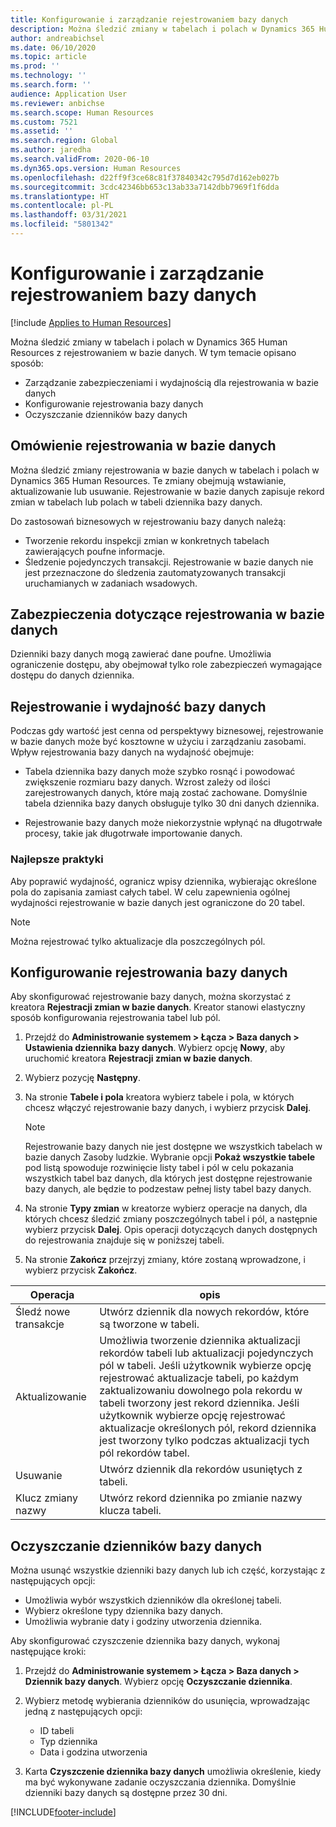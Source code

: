 ```yaml
---
title: Konfigurowanie i zarządzanie rejestrowaniem bazy danych
description: Można śledzić zmiany w tabelach i polach w Dynamics 365 Human Resources z rejestrowaniem w bazie danych.
author: andreabichsel
ms.date: 06/10/2020
ms.topic: article
ms.prod: ''
ms.technology: ''
ms.search.form: ''
audience: Application User
ms.reviewer: anbichse
ms.search.scope: Human Resources
ms.custom: 7521
ms.assetid: ''
ms.search.region: Global
ms.author: jaredha
ms.search.validFrom: 2020-06-10
ms.dyn365.ops.version: Human Resources
ms.openlocfilehash: d22ff9f3ce68c81f37840342c795d7d162eb027b
ms.sourcegitcommit: 3cdc42346bb653c13ab33a7142dbb7969f1f6dda
ms.translationtype: HT
ms.contentlocale: pl-PL
ms.lasthandoff: 03/31/2021
ms.locfileid: "5801342"
---
```

# <a name="configure-and-manage-database-logging"></a>Konfigurowanie i zarządzanie rejestrowaniem bazy danych

[!include [Applies to Human Resources](../includes/applies-to-hr.md)]

Można śledzić zmiany w tabelach i polach w Dynamics 365 Human Resources z rejestrowaniem w bazie danych. W tym temacie opisano sposób:

- Zarządzanie zabezpieczeniami i wydajnością dla rejestrowania w bazie danych
- Konfigurowanie rejestrowania bazy danych
- Oczyszczanie dzienników bazy danych

## <a name="overview-of-database-logging"></a>Omówienie rejestrowania w bazie danych

Można śledzić zmiany rejestrowania w bazie danych w tabelach i polach w Dynamics 365 Human Resources. Te zmiany obejmują wstawianie, aktualizowanie lub usuwanie. Rejestrowanie w bazie danych zapisuje rekord zmian w tabelach lub polach w tabeli dziennika bazy danych.

Do zastosowań biznesowych w rejestrowaniu bazy danych należą:

- Tworzenie rekordu inspekcji zmian w konkretnych tabelach zawierających poufne informacje.
- Śledzenie pojedynczych transakcji. Rejestrowanie w bazie danych nie jest przeznaczone do śledzenia zautomatyzowanych transakcji uruchamianych w zadaniach wsadowych.

## <a name="security-for-database-logging"></a>Zabezpieczenia dotyczące rejestrowania w bazie danych

Dzienniki bazy danych mogą zawierać dane poufne. Umożliwia ograniczenie dostępu, aby obejmował tylko role zabezpieczeń wymagające dostępu do danych dziennika.

## <a name="database-logging-and-performance"></a>Rejestrowanie i wydajność bazy danych

Podczas gdy wartość jest cenna od perspektywy biznesowej, rejestrowanie w bazie danych może być kosztowne w użyciu i zarządzaniu zasobami. Wpływ rejestrowania bazy danych na wydajność obejmuje:

- Tabela dziennika bazy danych może szybko rosnąć i powodować zwiększenie rozmiaru bazy danych. Wzrost zależy od ilości zarejestrowanych danych, które mają zostać zachowane. Domyślnie tabela dziennika bazy danych obsługuje tylko 30 dni danych dziennika. 

- Rejestrowanie bazy danych może niekorzystnie wpłynąć na długotrwałe procesy, takie jak długotrwałe importowanie danych.

### <a name="best-practices"></a>Najlepsze praktyki

Aby poprawić wydajność, ogranicz wpisy dziennika, wybierając określone pola do zapisania zamiast całych tabel. W celu zapewnienia ogólnej wydajności rejestrowanie w bazie danych jest ograniczone do 20 tabel.

> [!NOTE]
> Można rejestrować tylko aktualizacje dla poszczególnych pól.

## <a name="set-up-database-logging"></a>Konfigurowanie rejestrowania bazy danych

Aby skonfigurować rejestrowanie bazy danych, można skorzystać z kreatora **Rejestracji zmian w bazie danych**. Kreator stanowi elastyczny sposób konfigurowania rejestrowania tabel lub pól.

1. Przejdź do **Administrowanie systemem > Łącza > Baza danych > Ustawienia dziennika bazy danych**. Wybierz opcję **Nowy**, aby uruchomić kreatora **Rejestracji zmian w bazie danych**.
2. Wybierz pozycję **Następny**. 
3. Na stronie **Tabele i pola** kreatora wybierz tabele i pola, w których chcesz włączyć rejestrowanie bazy danych, i wybierz przycisk **Dalej**.

   > [!Note]
   > Rejestrowanie bazy danych nie jest dostępne we wszystkich tabelach w bazie danych Zasoby ludzkie. Wybranie opcji **Pokaż wszystkie tabele** pod listą spowoduje rozwinięcie listy tabel i pól w celu pokazania wszystkich tabel baz danych, dla których jest dostępne rejestrowanie bazy danych, ale będzie to podzestaw pełnej listy tabel bazy danych.

4. Na stronie **Typy zmian** w kreatorze wybierz operacje na danych, dla których chcesz śledzić zmiany poszczególnych tabel i pól, a następnie wybierz przycisk **Dalej**. Opis operacji dotyczących danych dostępnych do rejestrowania znajduje się w poniższej tabeli.
5. Na stronie **Zakończ** przejrzyj zmiany, które zostaną wprowadzone, i wybierz przycisk **Zakończ**.

| Operacja | opis |
| -- | -- |
| Śledź nowe transakcje | Utwórz dziennik dla nowych rekordów, które są tworzone w tabeli. |
| Aktualizowanie | Umożliwia tworzenie dziennika aktualizacji rekordów tabeli lub aktualizacji pojedynczych pól w tabeli. Jeśli użytkownik wybierze opcję rejestrować aktualizacje tabeli, po każdym zaktualizowaniu dowolnego pola rekordu w tabeli tworzony jest rekord dziennika. Jeśli użytkownik wybierze opcję rejestrować aktualizacje określonych pól, rekord dziennika jest tworzony tylko podczas aktualizacji tych pól rekordów tabel. |
| Usuwanie | Utwórz dziennik dla rekordów usuniętych z tabeli. |
| Klucz zmiany nazwy | Utwórz rekord dziennika po zmianie nazwy klucza tabeli. |


## <a name="clean-up-database-logs"></a>Oczyszczanie dzienników bazy danych

Można usunąć wszystkie dzienniki bazy danych lub ich część, korzystając z następujących opcji:

- Umożliwia wybór wszystkich dzienników dla określonej tabeli.
- Wybierz określone typy dziennika bazy danych.
- Umożliwia wybranie daty i godziny utworzenia dziennika.

Aby skonfigurować czyszczenie dziennika bazy danych, wykonaj następujące kroki: 

1. Przejdź do **Administrowanie systemem > Łącza > Baza danych > Dziennik bazy danych**. Wybierz opcję **Oczyszczanie dziennika**.

2. Wybierz metodę wybierania dzienników do usunięcia, wprowadzając jedną z następujących opcji:

   - ID tabeli
   - Typ dziennika
   - Data i godzina utworzenia

3. Karta **Czyszczenie dziennika bazy danych** umożliwia określenie, kiedy ma być wykonywane zadanie oczyszczania dziennika. Domyślnie dzienniki bazy danych są dostępne przez 30 dni.


[!INCLUDE[footer-include](../includes/footer-banner.md)]
